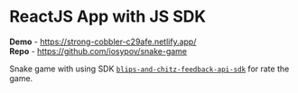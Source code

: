 # ReactJS App with JS SDK

**Demo** - https://strong-cobbler-c29afe.netlify.app/  
**Repo** - https://github.com/iosypov/snake-game

Snake game with using SDK [`blips-and-chitz-feedback-api-sdk`](https://www.npmjs.com/package/blips-and-chitz-feedback-api-sdk) for rate the game.
